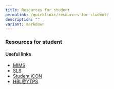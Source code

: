 ```yaml
---
title: Resources for student
permalink: /quicklinks/resources-for-student/
description: ""
variant: markdown
---
```

### Resources for student

#### Useful links
* [MIMS](https://idp.mims.moe.gov.sg/nidp/saml2/sso)<br>
* [SLS](https://learning.moe.edu.sg)<br>
* [Student iCON](https://workspace.google.com/dashboard)<br>
* [HBL@YTPS](https://sites.google.com/moe.edu.sg/hblytps/home)